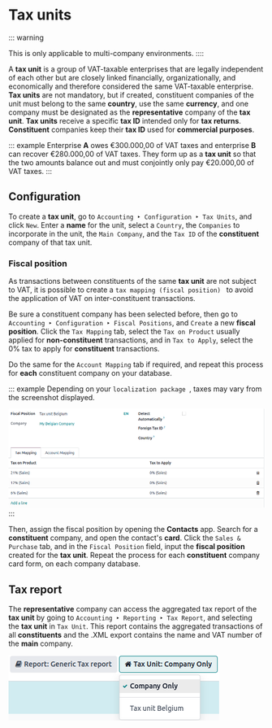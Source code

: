 # Tax units

::: warning

This is only applicable to multi-company environments.
::::

A **tax unit** is a group of VAT-taxable enterprises that are legally
independent of each other but are closely linked financially,
organizationally, and economically and therefore considered the same
VAT-taxable enterprise. **Tax units** are not mandatory, but if created,
constituent companies of the unit must belong to the same **country**,
use the same **currency**, and one company must be designated as the
**representative** company of the **tax unit**. **Tax units** receive a
specific **tax ID** intended only for **tax returns**. **Constituent**
companies keep their **tax ID** used for **commercial purposes**.

::: example
Enterprise **A** owes €300.000,00 of VAT taxes and enterprise **B** can
recover €280.000,00 of VAT taxes. They form up as a **tax unit** so that
the two amounts balance out and must conjointly only pay €20.000,00 of
VAT taxes.
:::

## Configuration

To create a **tax unit**, go to
`Accounting ‣ Configuration ‣ Tax Units`, and click `New`. Enter a **name** for the unit, select a
`Country`, the
`Companies` to incorporate in the
unit, the `Main Company`, and the
`Tax ID` of the **constituent**
company of that tax unit.

### Fiscal position

As transactions between constituents of the same **tax unit** are not
subject to VAT, it is possible to create a
`tax mapping (fiscal position) ` to avoid the application of VAT on inter-constituent
transactions.

Be sure a constituent company has been selected before, then go to
`Accounting ‣
Configuration ‣ Fiscal Positions`, and `Create` a
new **fiscal position**. Click the `Tax Mapping` tab, select the `Tax on Product` usually applied for **non-constituent** transactions,
and in `Tax to Apply`, select the 0%
tax to apply for **constituent** transactions.

Do the same for the `Account Mapping`
tab if required, and repeat this process for **each** constituent
company on your database.

::: example
Depending on your
`localization package `, taxes may vary from the screenshot displayed.

![Tax mapping of fiscal position for tax unit](tax_units/fiscal-positions.png)
:::

Then, assign the fiscal position by opening the **Contacts** app. Search
for a **constituent** company, and open the contact\'s **card**. Click
the `Sales & Purchase` tab, and in
the `Fiscal Position` field, input
the **fiscal position** created for the **tax unit**. Repeat the process
for each **constituent** company card form, on each company database.


## Tax report

The **representative** company can access the aggregated tax report of
the **tax unit** by going to
`Accounting ‣ Reporting ‣ Tax Report`, and selecting the **tax unit** in
`Tax Unit`. This report contains the
aggregated transactions of all **constituents** and the .XML export
contains the name and VAT number of the **main** company.

![tax unit tax report](tax_units/report.png)
